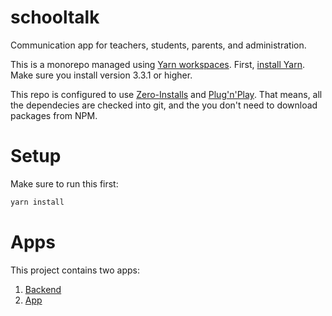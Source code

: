 # schooltalk

Communication app for teachers, students, parents, and administration.

This is a monorepo managed using [Yarn workspaces](https://yarnpkg.com/features/workspaces/). First, [install Yarn](https://yarnpkg.com/getting-started/install). Make sure you install version 3.3.1 or higher.

This repo is configured to use [Zero-Installs](https://yarnpkg.com/features/zero-installs) and [Plug'n'Play](https://yarnpkg.com/features/pnp). That means, all the dependecies are checked into git, and the you don't need to download
packages from NPM.

# Setup

Make sure to run this first:

```bash
yarn install
```

# Apps

This project contains two apps:

1. [Backend](apps/backend/README.md)
2. [App](apps/app/README.md)
